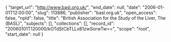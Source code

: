 {
  "target_url": "http://www.basl.org.uk/", 
  "end_date": null, 
  "date": "2006-01-01T12:00:00", 
  "slug": 113886, 
  "publisher": "basl.org.uk", 
  "open_access": false, 
  "npld": false, 
  "title": "British Association for the Study of the Liver, The  (BASL)", 
  "subjects": [], 
  "collections": [], 
  "record_id": "20060101T120000/kOTdStCbTLLx81zwSorwTw==", 
  "scope": "root", 
  "start_date": null
}

